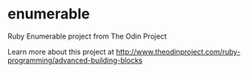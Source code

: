 # enumerable
Ruby Enumerable project from The Odin Project

Learn more about this project at http://www.theodinproject.com/ruby-programming/advanced-building-blocks

